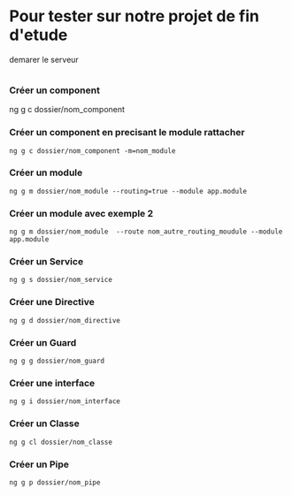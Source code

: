 # Pour tester sur notre projet de fin d'etude

demarer le serveur
```ng serve
```
### Créer un component
ng g c dossier/nom_component 

### Créer un component en precisant le module rattacher
```
ng g c dossier/nom_component -m=nom_module
```
### Créer un module
```
ng g m dossier/nom_module --routing=true --module app.module  

```

### Créer un module avec exemple 2
 
```
ng g m dossier/nom_module  --route nom_autre_routing_moudule --module app.module 

```

### Créer un Service
 
```
ng g s dossier/nom_service 

```

### Créer une Directive
 
```
ng g d dossier/nom_directive

```
### Créer un Guard
 
```
ng g g dossier/nom_guard

```
### Créer une interface
 
```
ng g i dossier/nom_interface 

```
### Créer un Classe
 
```
ng g cl dossier/nom_classe 

```

### Créer un Pipe
 
```
ng g p dossier/nom_pipe 

```